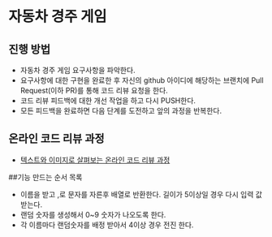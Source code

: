 # 자동차 경주 게임
## 진행 방법
* 자동차 경주 게임 요구사항을 파악한다.
* 요구사항에 대한 구현을 완료한 후 자신의 github 아이디에 해당하는 브랜치에 Pull Request(이하 PR)를 통해 코드 리뷰 요청을 한다.
* 코드 리뷰 피드백에 대한 개선 작업을 하고 다시 PUSH한다.
* 모든 피드백을 완료하면 다음 단계를 도전하고 앞의 과정을 반복한다.

## 온라인 코드 리뷰 과정
* [텍스트와 이미지로 살펴보는 온라인 코드 리뷰 과정](https://github.com/next-step/nextstep-docs/tree/master/codereview)

##기능 만드는 순서 목록
* 이름을 받고 ,로 문자를 자른후 배열로 반환한다. 길이가 5이상일 경우 다시 입력 값 받는다.
* 랜덤 숫자를 생성해서 0~9 숫자가 나오도록 한다.
* 각 이름마다 랜덤숫자를 배정 받아서 4이상 경우 전진 한다.
